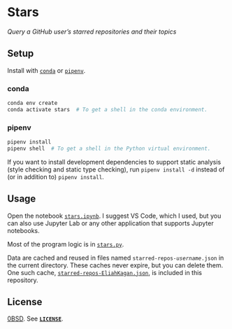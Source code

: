 <!-- SPDX-License-Identifier: 0BSD -->

# Stars

*Query a GitHub user’s starred repositories and their topics*

## Setup

Install with [`conda`](https://en.wikipedia.org/wiki/Conda_(package_manager))
or [`pipenv`](https://pipenv.pypa.io/en/latest/).

### conda

```sh
conda env create
conda activate stars  # To get a shell in the conda environment.
```

### pipenv

```sh
pipenv install
pipenv shell  # To get a shell in the Python virtual environment.
```

If you want to install development dependencies to support static analysis
(style checking and static type checking), run `pipenv install -d` instead of
(or in addition to) `pipenv install`.

## Usage

Open the notebook [`stars.ipynb`](stars.ipynb). I suggest VS Code, which I
used, but you can also use Jupyter Lab or any other application that supports
Jupyter notebooks.

Most of the program logic is in [`stars.py`](stars.py).

Data are cached and reused in files named
<code>starred-repos-*username*.json</code> in the current directory. These
caches never expire, but you can delete them. One such cache,
[`starred-repos-EliahKagan.json`](starred-repos-EliahKagan.json), is included
in this repository.

## License

[0BSD](https://spdx.org/licenses/0BSD.html). See [**`LICENSE`**](LICENSE).
